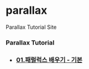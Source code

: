 # parallax
Parallax Tutorial Site
<h3>Parallax Tutorial<h3>
  <ul>
    <li>
      <a href="https://ciellapluie.github.io/parallax_basic/parallax01.html" style="font-size: 16px;">01.패럴럭스 배우기 - 기본</a>
    </li>
  </ul>
